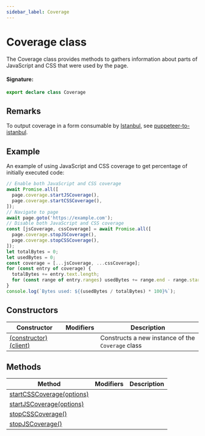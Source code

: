 ```yaml
---
sidebar_label: Coverage
---
```


# Coverage class

The Coverage class provides methods to gathers information about parts of JavaScript and CSS that were used by the page.

#### Signature:

```typescript
export declare class Coverage
```

## Remarks

To output coverage in a form consumable by [Istanbul](https://github.com/istanbuljs), see [puppeteer-to-istanbul](https://github.com/istanbuljs/puppeteer-to-istanbul).

## Example

An example of using JavaScript and CSS coverage to get percentage of initially executed code:

```ts
// Enable both JavaScript and CSS coverage
await Promise.all([
  page.coverage.startJSCoverage(),
  page.coverage.startCSSCoverage(),
]);
// Navigate to page
await page.goto('https://example.com');
// Disable both JavaScript and CSS coverage
const [jsCoverage, cssCoverage] = await Promise.all([
  page.coverage.stopJSCoverage(),
  page.coverage.stopCSSCoverage(),
]);
let totalBytes = 0;
let usedBytes = 0;
const coverage = [...jsCoverage, ...cssCoverage];
for (const entry of coverage) {
  totalBytes += entry.text.length;
  for (const range of entry.ranges) usedBytes += range.end - range.start - 1;
}
console.log(`Bytes used: ${(usedBytes / totalBytes) * 100}%`);
```

## Constructors

| Constructor                                                    | Modifiers | Description                                                  |
| -------------------------------------------------------------- | --------- | ------------------------------------------------------------ |
| [(constructor)(client)](./puppeteer.coverage._constructor_.md) |           | Constructs a new instance of the <code>Coverage</code> class |

## Methods

| Method                                                                | Modifiers | Description |
| --------------------------------------------------------------------- | --------- | ----------- |
| [startCSSCoverage(options)](./puppeteer.coverage.startcsscoverage.md) |           |             |
| [startJSCoverage(options)](./puppeteer.coverage.startjscoverage.md)   |           |             |
| [stopCSSCoverage()](./puppeteer.coverage.stopcsscoverage.md)          |           |             |
| [stopJSCoverage()](./puppeteer.coverage.stopjscoverage.md)            |           |             |
